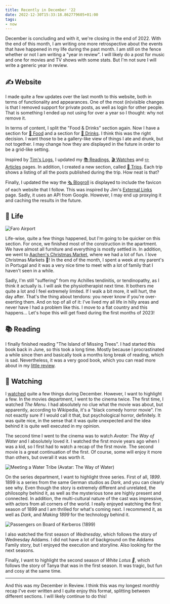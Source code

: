 ```yaml
---
title: Recently in December '22
date: 2022-12-30T15:33:18.862779605+01:00
tags:
- now
---
```


December is concluding and with it, we're closing in the end of 2022. With the end of this month, I am writing one more retrospective about the events that have happened in my life during the past month. I am still on the fence whether or not I am writing a "year in review". I will likely do a post for music and one for movies and TV shows with some stats. But I'm not sure I will write a generic year in review.

<!--more-->

## ✍️ Website

I made quite a few updates over the last month to this website, both in terms of functionality and appearances. One of the most (in)visible changes is that I removed support for private posts, as well as login for other people. That is something I ended up not using for over a year so I thought: why not remove it.

In terms of content, I split the "Food & Drinks" section again. Now I have a section for [🥘 Food](/food) and a section for [🧋 Drinks](/drinks). I think this was the right decision. I want those to be a gallery-like view of things I ate and drunk, but not together. I may change how they are displayed in the future in order to be a grid-like setting.

Inspired by [Tim's Logs](https://timharek.no/logs/), I updated my [📚 Readings](/readings), [🎬 Watches](/watches) and [✏️ Articles](/articles) pages. In addition, I created a new section, called [🚀 Trips](/trips). Each trip shows a listing of all the posts published during the trip. How neat is that?

Finally, I updated the way the [🗞️ Blogroll](/blogroll) is displayed to include the favicon of each website that I follow. This was inspired by Jim's [External Links](https://blog.jim-nielsen.com/about/external-links) page. Sadly, it uses an API from Google. However, I may end up proxying it and caching the results in the future.

## 🍄 Life

![Faro Airport](cdn:/b3b9a0e9db826e76d7511534e774facae4db121e2514cac336e7daf33850f1c0?class=right)

Life-wise, quite a few things happened, but I'm going to be quicker on this section. For once, we finished most of the construction in the apartment. We have almost all furniture and everything is mostly settled in. In addition, we went to [Aachen's Christmas Market](/2022/12/22/aachen-weihnachtsmarkt), where we had a lot of fun. I love Christmas Markets 🎄! In the end of the month, I spent a week at my parent's in Portugal and it was a very nice time to meet with a lot of family that I haven't seen in a while.

Sadly, I'm still "suffering" from my Achilles tendinitis, or tendinopathy, as I think it actually is. I will ask the physiotherapist next time. It bothers me quite a lot and I feel extremely limited. If I walk a bit more, it will hurt, the day after. That's the thing about tendons: you never know if you're over-exerting them. And on top of all of it: I've lived my all life in hilly areas and never have I had a problem like this. I move to a flat country and this happens... Let's hope this will get fixed during the first months of 2023!

## 📚 Reading

I finally finished reading "The Island of Missing Trees". I had started this book back in June, so this took a long time. Mostly because I procrastinated a while since then and basically took a months long break of reading, which is sad. Nevertheless, it was a very good book, which you can read more about in my [little review](/2022/12/25/the-island-of-missing-trees).

## 🍿 Watching

I [watched](/watches) quite a few things during December. However, I want to highlight a few. In the movies department, I went to the cinema twice. The first time, I watched *The Menu*. I had absolutely no clue what the movie was about, but apparently, according to Wikipedia, it's a "black comedy horror movie". I'm not exactly sure if I would call it that, but psychological horror, definitely. It was quite nice, in the sense that it was quite unexpected and the idea behind it is quite well executed in my opinion.

The second time I went to the cinema was to watch *Avatar: The Way of Water* and I absolutely loved it. I watched the first movie years ago when I was a kid, so I first had to watch a recap of the first movie. The second movie is a great continuation of the first. Of course, some will enjoy it more than others, but overall it was worth it.

![Meeting a Water Tribe *(Avatar: The Way of Water)*](cdn:/f5af97ea6f9a23e2322da032dc7994f6b0faab24b82081dab8088d0189e591ac?class=fw)

On the series department, I want to highlight three series. First of all, *1899*. 1899 is a series from the same German studios as *Dark*, and you can clearly see why. Even though the story is extremely different and unrelated, the philosophy behind it, as well as the mysterious tone are highly present and connected. In addition, the multi-cultural nature of the cast was impressive, with actors from all corners of the world. I really enjoyed watching the first season of 1899 and I am thrilled for what's coming next. I recommend it, as well as *Dark*, and *Making 1899* for the technology behind it.

![Passengers on Board of Kerberos *(1899)*](cdn:/9a5004a6c2a0202b8cf9dc6b64ef1f14aded6918e0db8dbd342e650ab28af491?class=fw)

I also watched the first season of *Wednesday*, which follows the story of Wednesday Addams. I did not have a lot of background on the Addams Family story, but I enjoyed the execution and storyline. Also looking for the next seasons.

Finally, I want to highlight the second season of *White Lotus 🪷*, which follows the story of Tanya that was in the first season. It was tragic, but fun and cosy at the same time.

---

And this was my December in Review. I think this was my longest monthly recap I've ever written and I quite enjoy this format, splitting between different sections. I will likely continue to do this!
